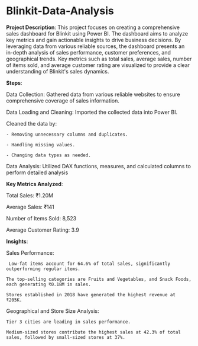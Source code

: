 # Blinkit-Data-Analysis
**Project Description**:
This project focuses on creating a comprehensive sales dashboard for Blinkit using Power BI. The dashboard aims to analyze key metrics and gain actionable insights to drive business decisions. By leveraging data from various reliable sources, the dashboard presents an in-depth analysis of sales performance, customer preferences, and geographical trends. Key metrics such as total sales, average sales, number of items sold, and average customer rating are visualized to provide a clear understanding of Blinkit's sales dynamics.

**Steps**:

Data Collection: Gathered data from various reliable websites to ensure comprehensive coverage of sales information.


Data Loading and Cleaning: Imported the collected data into Power BI.
  
  Cleaned the data by:
  
    - Removing unnecessary columns and duplicates.
    
    - Handling missing values.
    
    - Changing data types as needed.


Data Analysis: Utilized DAX functions, measures, and calculated columns to perform detailed analysis


**Key Metrics Analyzed**:

  Total Sales: ₹1.20M
  
  Average Sales: ₹141
  
  Number of Items Sold: 8,523
  
  Average Customer Rating: 3.9


**Insights**:

Sales Performance:
  
     Low-fat items account for 64.6% of total sales, significantly outperforming regular items.
  
    The top-selling categories are Fruits and Vegetables, and Snack Foods, each generating ₹0.18M in sales.
  
    Stores established in 2018 have generated the highest revenue at ₹205K.


Geographical and Store Size Analysis:

    Tier 3 cities are leading in sales performance.
  
    Medium-sized stores contribute the highest sales at 42.3% of total sales, followed by small-sized stores at 37%.

